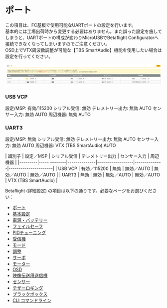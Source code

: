 # ポート
この項目は、FC基板で使用可能なUARTポートの設定を行います。  
基本的には工場出荷時から変更する必要はありません。また誤った設定を施してしまうと、UARTポートの構成が変わりMicroUSBでBetaflight Configuratorへ接続できなくなってしまいますのでご注意ください。  
OSD上でVTX周波数調整が可能な【TBS SmartAudio】機能を使用したい場合は設定を行ってください。


![Betaflight 01](images/BF01m.png)


### USB VCP
設定/MSP: 有効/115200
シリアル受信: 無効
テレメトリー出力: 無効 AUTO
センサー入力: 無効 AUTO
周辺機器: 無効 AUTO


### UART3
設定/MSP: 無効
シリアル受信: 無効
テレメトリー出力: 無効 AUTO
センサー入力: 無効 AUTO
周辺機器: VTX (TBS SmartAudio) AUTO

| 識別子  | 設定／MSP    | シリアル受信 | テレメトリー出力 | センサー入力 | 周辺機器             |
|---------|----- --------|--------------|------------------|--------------|----------------------|
| USB VCP | 有効／115200 | 無効         | 無効／AUTO       | 無効／AUTO   | 無効／AUTO           |
| UART3   | 無効         | 無効         | 無効／AUTO       | 無効／AUTO   | VTX (TBS SmartAudio) |



Betaflight (詳細設定) の項目は以下の通りです。必要なページをお選びください：

* [ポート](Betaflight%20-%20CrazyBeeF3_Port.md)
* [基本設定](Betaflight%20-%20CrazyBeeF3_BaseSetting.md)
* [電源・バッテリー](Betaflight%20-%20CrazyBeeF3_Battery.md)
* [フェイルセーフ](Betaflight%20-%20CrazyBeeF3_failsafe.md)
* [PIDチューニング](Betaflight%20-%20CrazyBeeF3_PID.md)
* [受信機](Betaflight%20-%20CrazyBeeF3_Reciever.md)
* [モード](Betaflight%20-%20CrazyBeeF3_Mode.md)
* [調整](Betaflight%20-%20CrazyBeeF3_Addjust.md)
* [サーボ](Betaflight%20-%20CrazyBeeF3_Servo.md)
* [モーター](Betaflight%20-%20CrazyBeeF3_Motor.md)
* [OSD](Betaflight%20-%20CrazyBeeF3_OSD.md)
* [映像伝送用送信機](Betaflight%20-%20CrazyBeeF3_VTX.md)
* [センサー](Betaflight%20-%20CrazyBeeF3_Sensor.md)
* [テザーロギング](Betaflight%20-%20CrazyBeeF3_logging.md)
* [ブラックボックス](Betaflight%20-%20CrazyBeeF3_Blackbox.md)
* [CLI コマンドライン](Betaflight%20-%20CrazyBeeF3_CLI.md)


